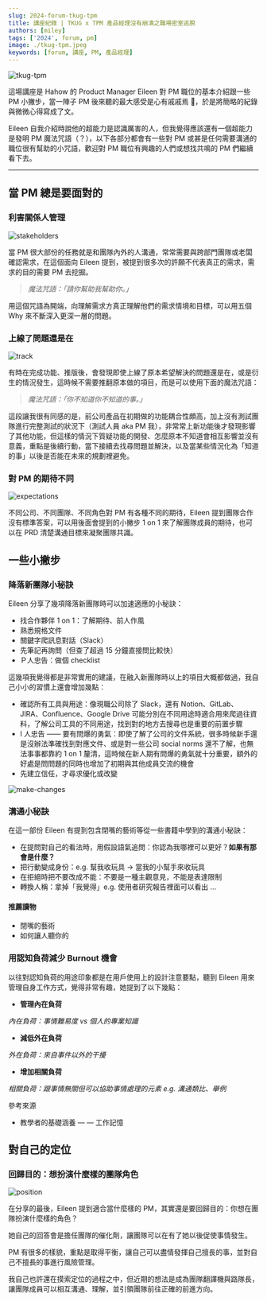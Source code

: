 ```yaml
---
slug: 2024-forum-tkug-tpm
title: 講座紀錄 | TKUG x TPM 產品經理沒有崩潰之職場密室逃脫
authors: [miley]
tags: ['2024', forum, pm]
image: ./tkug-tpm.jpeg
keywords: [forum, 講座, PM, 產品經理]
---
```

![tkug-tpm](./tkug-tpm.jpeg)

這場講座是 Hahow 的 Product Manager Eileen 對 PM 職位的基本介紹跟一些 PM 小撇步，當一陣子 PM 後來聽的最大感受是心有戚戚焉 🥹，於是將簡略的紀錄與微微心得寫成了文。

Eileen 自我介紹時說他的超能力是認識厲害的人，但我覺得應該還有一個超能力是發明 PM 魔法咒語（？），以下各部分都會有一些對 PM 或甚是任何需要溝通的職位很有幫助的小咒語，歡迎對 PM 職位有興趣的人們或想找共鳴的 PM 們繼續看下去。

<!--truncate-->
---

## 當 PM 總是要面對的

### 利害關係人管理

![stakeholders](./reasonable-stakeholder.webp)

當 PM 很大部份的任務就是和團隊內外的人溝通，常常需要與跨部門團隊或老闆確認需求，在這個面向 Eileen 提到，被提到很多次的許願不代表真正的需求，需求的目的需要 PM 去挖掘。

> _魔法咒語：「請你幫助我幫助你。」_

用這個咒語為開端，向理解需求方真正理解他們的需求情境和目標，可以用五個 Why 來不斷深入更深一層的問題。

### 上線了問題還是在

![track](./on-track.webp)

有時在完成功能、推版後，會發現即使上線了原本希望解決的問題還是在，或是衍生的情況發生，這時候不需要推翻原本做的項目，而是可以使用下面的魔法咒語：

> _魔法咒語：「你不知道你不知道的事。」_

這段讓我很有同感的是，前公司產品在初期做的功能耦合性頗高，加上沒有測試團隊進行完整測試的狀況下（測試人員 aka PM 我），非常常上新功能後才發現影響了其他功能，但這樣的情況下質疑功能的開發、怎麼原本不知道會相互影響並沒有意義，重點是後續行動，當下接續去找尋問題並解決，以及當某些情況化為「知道的事」以後是否能在未來的規劃裡避免。

### 對 PM 的期待不同

![expectations](./pm-thoughts.webp)

不同公司、不同團隊、不同角色對 PM 有各種不同的期待，Eileen 提到團隊合作沒有標準答案，可以用後面會提到的小撇步 1 on 1 來了解團隊成員的期待，也可以在 PRD 清楚溝通目標來凝聚團隊共識。

## 一些小撇步

### 降落新團隊小秘訣

Eileen 分享了幾項降落新團隊時可以加速適應的小秘訣：

*   找合作夥伴 1 on 1：了解期待、前人作風
*   熟悉規格文件
*   關鍵字爬訊息對話（Slack）
*   先筆記再詢問（但查了超過 15 分鐘直接問比較快）
*   Ｐ人忠告：做個 checklist

這幾項我覺得都是非常實用的建議，在融入新團隊時以上的項目大概都做過，我自己小小的習慣上還會增加幾點：

*   確認所有工具與用途：像現職公司除了 Slack，還有 Notion、GitLab、JIRA、Confluence、Google Drive 可能分別在不同用途時適合用來爬過往資料，了解公司工具的不同用途，找到對的地方去搜尋也是重要的前置步驟
*   I 人忠告 —— 要有問爆的勇氣：即使了解了公司的文件系統，很多時候新手還是沒辦法準確找到對應文件、或是對一些公司 social norms 還不了解，也無法事事都靠約 1 on 1 釐清，這時候在新人期有問爆的勇氣就十分重要，額外的好處是問問題的同時也增加了初期與其他成員交流的機會
*   先建立信任，才尋求優化或改變

![make-changes](./make-changes.webp)

### 溝通小秘訣

在這一部份 Eileen 有提到包含閉嘴的藝術等從一些書籍中學到的溝通小秘訣：

*   在提問對自己的看法時，用假設語氣追問：你認為我哪裡可以更好？**如果有那會是什麼？**
*   把行動變成身份：e.g. 幫我收玩具 → 當我的小幫手來收玩具
*   在拒絕時把不要改成不能：不要是一種主觀意見，不能是表達限制
*   轉換人稱：拿掉「我覺得」e.g. 使用者研究報告裡面可以看出 …

#### 推薦讀物

*   閉嘴的藝術
*   如何讓人聽你的

### 用認知負荷減少 Burnout 機會

以往對認知負荷的用途印象都是在用戶使用上的設計注意要點，聽到 Eileen 用來管理自身工作方式，覺得非常有趣，她提到了以下幾點：

*   **管理內在負荷**

_內在負荷：事情難易度 vs 個人的專業知識_

*   **減低外在負荷**

_外在負荷：來自事件以外的干擾_

*   **增加相關負荷**

_相關負荷：跟事情無關但可以協助事情處理的元素 e.g. 溝通類比、舉例_

參考來源

*   教學者的基礎涵養 — — 工作記憶

## 對自己的定位

### 回歸目的：想扮演什麼樣的團隊角色

![position](./position.gif)

在分享的最後，Eileen 提到適合當什麼樣的 PM，其實還是要回歸目的：你想在團隊扮演什麼樣的角色？

她自己的回答會是擔任團隊的催化劑，讓團隊可以在有了她以後促使事情發生。

PM 有很多的樣貌，重點是取得平衡，讓自己可以盡情發揮自己擅長的事，並對自己不擅長的事進行風險管理。

我自己也許還在摸索定位的過程之中，但近期的想法是成為團隊翻譯機與路隊長，讓團隊成員可以相互溝通、理解，並引領團隊前往正確的前進方向。